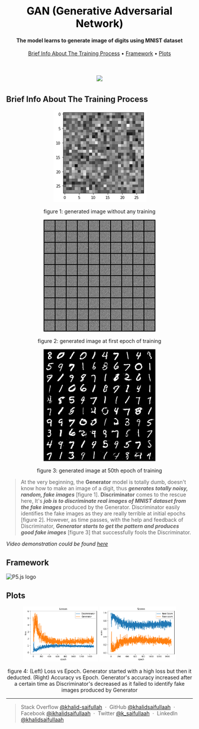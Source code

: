 
<h1 align="center">
  <br>
  <a style ="color:black; text-decoration:none;" href="https://github.com/khalidsaifullaah/Classic-Deep-Learning-Models/blob/master/GAN/Pytorch_GAN.ipynb">GAN (Generative Adversarial Network)</a>
</h1>

<h4 align="center">The model learns to generate image of digits using MNIST dataset</h4>


<p align="center">
  <a href="#brief-info-about-the-algorithms">Brief Info About The Training Process</a> •
<a href="#framework">Framework</a> •
  <a href="#plots">Plots</a>
</p>

<h1 align="center"><img src="https://github.com/khalidsaifullaah/Classic-Deep-Learning-Models/blob/master/GAN/GAN_training.gif?raw=true"/></h1>



## Brief Info About The Training Process

<p align="center">
<img src="./untrained_image.png">
<p align="center">figure 1: generated image without any training</p>
</p>

<p align="center">
<img src="./first_epoch_fake_image.png">
<p align="center">figure 2: generated image at first epoch of training</p>
</p>

<p align="center">
<img src="./fake_images-0500.png">
<p align="center">figure 3: generated image at 50th epoch of training</p>
</p>


> At the very beginning, the **Generator** model is totally dumb, doesn't know how to make an image of a digit, thus **_generates totally noisy, random, fake images_** [figure 1]. **Discriminator** comes to the rescue here, It's **_job is to discriminate real images of MNIST dataset from the fake images_** produced by the Generator. Discriminator easily identifies the fake images as they are really terrible at initial epochs [figure 2]. However, as time passes, with the help and feedback of Discriminator, **_Generator starts to get the pattern and produces good fake images_** [figure 3] that successfully fools the Discriminator. 

_Video demonstration could be found [here](https://youtu.be/jvpym3Coxn0)_




## Framework

<img width="50%" height="50%" src="https://upload.wikimedia.org/wikipedia/commons/9/96/Pytorch_logo.png" alt="P5.js logo">



## Plots
<p align="center">
<img width="40%" src="./lossVepoch.png">
<img width="41%" src="./accuracyVepoch.png">
<p align="center">figure 4: (Left) Loss vs Epoch. Generator started with a high loss but then it deducted. (Right) Accuracy vs Epoch. Generator's accuracy increased after a certain time as Discriminator's decreased as it failed to identify fake images produced by Generator</p>
</p>



---

> Stack Overflow [@khalid-saifullah](https://github.com/khalidsaifullaah) &nbsp;&middot;&nbsp;
> GitHub [@khalidsaifullaah](https://github.com/khalidsaifullaah) &nbsp;&middot;&nbsp;
> Facebook [@ikhalidsaifullaah](https://www.facebook.com/ikhalidsaifullaah/) &nbsp;&middot;&nbsp;
> Twitter [@k_saifullaah](https://twitter.com/k_saifullaah) &nbsp;&middot;&nbsp;
> LinkedIn [@khalidsaifullaah](https://www.linkedin.com/in/khalidsaifullaah/)

